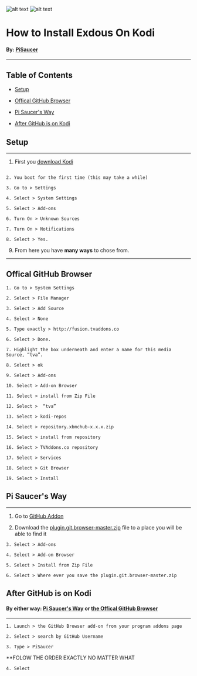 ![alt text](https://github.com/PiSaucer/Exodus/blob/master/Kodi_logo_logotype.png)
![alt text](https://github.com/PiSaucer/exdous/blob/master/icon.png)
# How to Install Exdous On Kodi
#### By: [PiSaucer](https://github.com/PiSaucer)
***
## Table of Contents 
* [Setup](#Setup)

* [Offical GitHub Browser](#offical-github-browser)

* [Pi Saucer's Way](#pi-saucers-way) 

* [After GitHub is on Kodi](#after-github-is-on-kodi)
<a name="headers"/>

## Setup
***

1. First you [download Kodi](https://kodi.tv)
```

2. You boot for the first time (this may take a while)

3. Go to > Settings

4. Select > System Settings

5. Select > Add-ons 

6. Turn On > Unknown Sources 

7. Turn On > Notifications

8. Select > Yes.
```
9. From here you have **many ways** to chose from.


***

## Offical GitHub Browser

```
1. Go to > System Settings 

2. Select > File Manager

3. Select > Add Source

4. Select > None

5. Type exactly > http://fusion.tvaddons.co

6. Select > Done.

7. Highlight the box underneath and enter a name for this media Source, “tva”.

8. Select > ok

9. Select > Add-ons

10. Select > Add-on Browser

11. Select > install from Zip File 

12. Select >  “tva” 

13. Select > kodi-repos 

14. Select > repository.xbmchub-x.x.x.zip 

15. Select > install from repository 

16. Select > TVAddons.co repository

17. Select > Services

18. Select > Git Browser

19. Select > Install

```

## Pi Saucer's Way
***

1. Go to [GitHub Addon](https://github.com/PiSaucer/Exodus/tree/master/GitHub%20Addon)


2. Download the [plugin.git.browser-master.zip](https://github.com/PiSaucer/Exodus/blob/master/GitHub%20Addon/plugin.git.browser-master.zip) file to a place you will be able to find it

```
3. Select > Add-ons

4. Select > Add-on Browser 

5. Select > Install from Zip File 

6. Select > Where ever you save the plugin.git.browser-master.zip 

```

## After GitHub is on Kodi

#### By either way: [Pi Saucer's Way](#pi-saucers-way)  or [the Offical GitHub Browser](#offical-github-browser)

***

```
1. Launch > the GitHub Browser add-on from your program addons page

2. Select > search by GitHub Username

3. Type > PiSaucer

```
**FOLOW THE ORDER  EXACTLY NO MATTER WHAT
 ```
4. Select 

